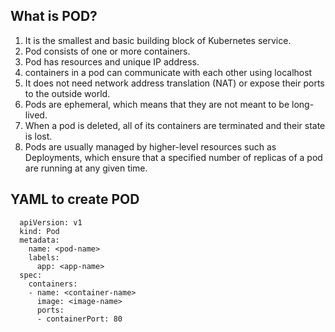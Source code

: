 ## What is POD?
   1. It is the smallest and basic building block of Kubernetes service.
   2. Pod consists of one or more containers.
   3. Pod has resources and unique IP address.
   4. containers in a pod can communicate with each other using localhost 
   5. It does not need network address translation (NAT) or expose their ports to the outside world.
   6. Pods are ephemeral, which means that they are not meant to be long-lived. 
   7. When a pod is deleted, all of its containers are terminated and their state is lost.
   8. Pods are usually managed by higher-level resources such as Deployments, which ensure that a specified number of replicas of a pod are running at any given time.

## YAML to create POD

      apiVersion: v1
      kind: Pod
      metadata:
        name: <pod-name>
        labels:
          app: <app-name>
      spec:
        containers:
        - name: <container-name>
          image: <image-name>
          ports:
          - containerPort: 80

